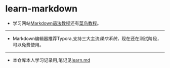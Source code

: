 # learn-markdown



- 学习网站[Markdown语法教程](https://markdown.com.cn/)还有[菜鸟教程](https://www.runoob.com/markdown/md-tutorial.html)。
---
- Markdown编辑器推荐Typora,支持三大主流*操作系统*，现在还在测试阶段，可以免费使用。
---
- 本仓库本人学习记录用,笔记见[learn.md](./learn.md)
